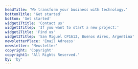 ```yaml
---
headTitle: 'We transform your business with technology.'
bottomTitle: 'Get started'
bottom: 'Get started'
widget1Ttitle: 'Contact us'
widget1Titlep: 'If you want to start a new project:'
widget2Title: 'Find us'
widget2Titlep: 'San Miguel CP1613, Buenos Aires, Argentina'
newsletterPlace: 'Email Adreess'
newsletter: 'Newsletter'
copyright: 'Copyright'
copyright1: 'All Rights Reserved.'
by: 'by'
---
```

